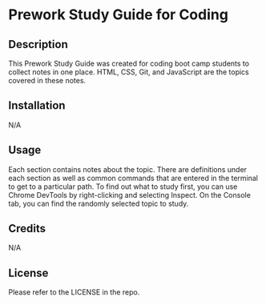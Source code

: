 # Prework Study Guide for Coding

## Description

This Prework Study Guide was created for coding boot camp students to collect notes in one place. HTML, CSS, Git, and JavaScript are the topics covered in these notes.

## Installation

N/A

## Usage

Each section contains notes about the topic. There are definitions under each section as well as common commands that are entered in the terminal to get to a particular path. To find out what to study first, you can use Chrome DevTools by right-clicking and selecting Inspect. On the Console tab, you can find the randomly selected topic to study.

## Credits

N/A

## License

Please refer to the LICENSE in the repo.